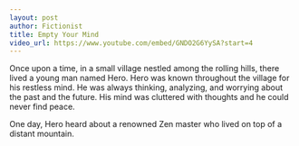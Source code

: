 ```yaml
---
layout: post
author: Fictionist
title: Empty Your Mind
video_url: https://www.youtube.com/embed/GNDO2G6YySA?start=4
---
```

Once upon a time, in a small village nestled among the rolling hills, there lived a young man named Hero. Hero was known throughout the village for his restless mind. He was always thinking, analyzing, and worrying about the past and the future. His mind was cluttered with thoughts and he could never find peace. 

One day, Hero heard about a renowned Zen master who lived on top of a distant mountain.
